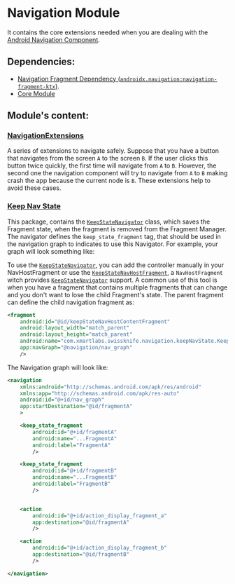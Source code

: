 # Navigation Module

It contains the core extensions needed when you are dealing with the [Android Navigation Component](https://developer.android.com/guide/navigation/navigation-getting-started).

## Dependencies:
- [Navigation Fragment Dependency (`androidx.navigation:navigation-fragment-ktx`)](https://developer.android.com/jetpack/androidx/releases/navigation).
- [Core Module](../core) 

## Module's content:

### [NavigationExtensions](src/main/java/com/xmartlabs/swissknife/navigation/extensions/NavigationExtensions.kt)
A series of extensions to navigate safely.
Suppose that you have a button that navigates from the screen `A` to the screen `B`.
If the user clicks this button twice quickly, the first time will navigate from `A` to `B`.
However, the second one the navigation component will try to navigate from `A` to `B` making crash the app because the current node is `B`.
These extensions help to avoid these cases.

### [Keep Nav State](src/main/java/com/xmartlabs/swissknife/navigation/keepNavState)
This package, contains the [`KeepStateNavigator`] class, which saves the Fragment state, when the fragment is removed from the Fragment Manager.
The navigator defines the `keep_state_fragment` tag, that should be used in the navigation graph to indicates to use this Navigator.
For example, your graph will look something like:

To use the [`KeepStateNavigator`], you can add the controller manually in your NavHostFragment or use the [`KeepStateNavHostFragment`], a `NavHostFragment` witch provides [`KeepStateNavigator`] support.
A common use of this tool is when you have a fragment that contains multiple fragments that can change and you don't want to lose the child Fragment's state.
The parent fragment can define the child navigation fragment as: 
```xml
<fragment
    android:id="@id/keepStateNavHostContentFragment"
    android:layout_width="match_parent"
    android:layout_height="match_parent"
    android:name="com.xmartlabs.swissknife.navigation.keepNavState.KeepStateNavHostFragment"
    app:navGraph="@navigation/nav_graph"
    />
```
The Navigation graph will look like:
```xml
<navigation
    xmlns:android="http://schemas.android.com/apk/res/android"
    xmlns:app="http://schemas.android.com/apk/res-auto"
    android:id="@+id/nav_graph"
    app:startDestination="@id/fragmentA"
    >

    <keep_state_fragment
        android:id="@+id/fragmentA"
        android:name="...FragmentA"
        android:label="FragmentA"
        />

    <keep_state_fragment
        android:id="@+id/fragmentB"
        android:name="...FragmentB"
        android:label="FragmentB"
        />


    <action
        android:id="@+id/action_display_fragment_a"
        app:destination="@id/fragmentA"
        />

    <action
        android:id="@+id/action_display_fragment_b"
        app:destination="@id/fragmentB"
        />

</navigation>
```

[`KeepStateNavigator`]: src/main/java/com/xmartlabs/swissknife/navigation/keepNavState/KeepStateNavigator.kt
[`KeepStateNavHostFragment`]: src/main/java/com/xmartlabs/swissknife/navigation/keepNavState/KeepStateNavHostFragment.kt
